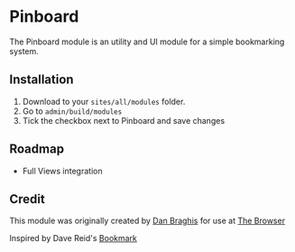 # Pinboard

The Pinboard module is an utility and UI module for a simple bookmarking
system.

## Installation

1. Download to your `sites/all/modules` folder.
2. Go to `admin/build/modules`
3. Tick the checkbox next to Pinboard and save changes

## Roadmap

- Full Views integration

## Credit

This module was originally created by [Dan Braghis](http://zerolab.org) for use at
[The Browser](http://thebrowser.com "Writing Worth Reading")

Inspired by Dave Reid's [Bookmark](http://drupal.org/project/bookmark)